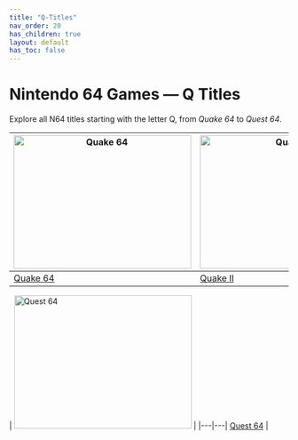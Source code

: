 ```yaml
---
title: "Q-Titles"
nav_order: 20
has_children: true
layout: default
has_toc: false
---
```


# Nintendo 64 Games — Q Titles

Explore all N64 titles starting with the letter Q, from *Quake 64* to *Quest 64*.

| <a href="q/quake-64"><img src="https://images.launchbox-app.com//5c9fbc81-ffbe-4e52-b120-91ae633a6d6e.jpg" width="320" height="240" alt="Quake 64"/></a> | <a href="q/quake-ii"><img src="https://images.launchbox-app.com//f63d809d-7668-43d8-8772-20de0b044071.jpg" width="320" height="240" alt="Quake II"/></a> |
|---|---|
[Quake 64](q/quake-64) | [Quake II](q/quake-ii) |

| <a href="q/quest-64"><img src="https://images.launchbox-app.com/cc0d0c31-cae9-4a18-8db3-89604b477445.jpg" width="320" height="240" alt="Quest 64"/></a> |
|---|---|
[Quest 64](q/quest-64) | 

